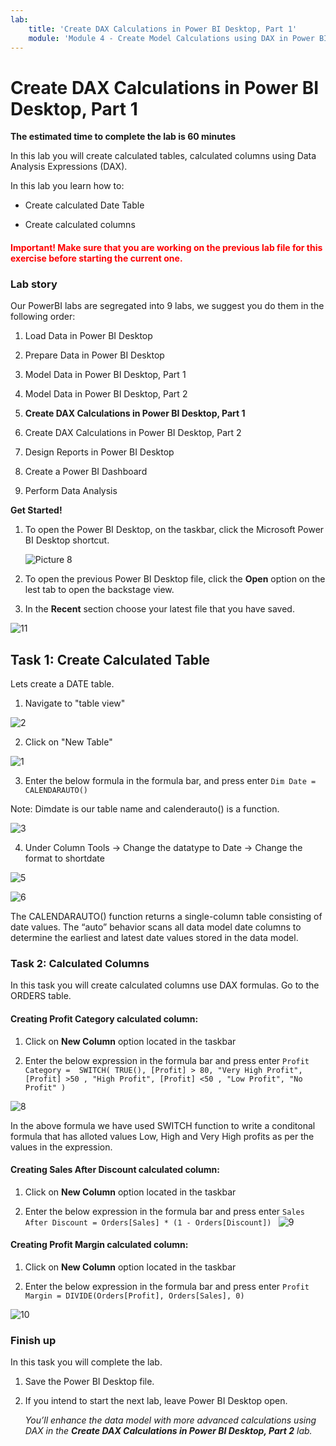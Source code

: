 ```yaml
---
lab:
    title: 'Create DAX Calculations in Power BI Desktop, Part 1'
    module: 'Module 4 - Create Model Calculations using DAX in Power BI'
---
```



# **Create DAX Calculations in Power BI Desktop, Part 1**

**The estimated time to complete the lab is 60 minutes**

In this lab you will create calculated tables, calculated columns using Data Analysis Expressions (DAX).

In this lab you learn how to:

- Create calculated Date Table

- Create calculated columns

<h4><span style="color:red;">Important! Make sure that you are working on the previous lab file for this exercise before starting the current one.</span></h4>


### **Lab story**

Our PowerBI labs are segregated into 9 labs, we suggest you do them in the following order:

1. Load Data in Power BI Desktop

2. Prepare Data in Power BI Desktop

3. Model Data in Power BI Desktop, Part 1

4. Model Data in Power BI Desktop, Part 2

5. **Create DAX Calculations in Power BI Desktop, Part 1**

6. Create DAX Calculations in Power BI Desktop, Part 2

7. Design Reports in Power BI Desktop

8. Create a Power BI Dashboard
   
9. Perform Data Analysis 


**Get Started!**

1. To open the Power BI Desktop, on the taskbar, click the Microsoft Power BI Desktop shortcut.

 	![Picture 8](Linked_image_Files/04-configure-data-model-in-power-bi-desktop-advanced_image1.png)


2. To open the previous Power BI Desktop file, click the **Open** option on the lest tab to open the backstage view.


3. In the **Recent** section choose your latest file that you have saved.
   
![11](https://github.com/Neha-Chiluka/power-bi-next-level/blob/master/Images/open%20a%20saved%20file.jpg?raw=true "11")



## **Task 1: Create Calculated Table**

Lets create a DATE table.

1. Navigate to "table view"

![2](https://github.com/Neha-Chiluka/power-bi-next-level/blob/master/Images/table%20view.jpg?raw=true "2")

2. Click on "New Table"

![1](https://github.com/Neha-Chiluka/power-bi-next-level/blob/master/Images/new%20table.jpg?raw=true "1")

3. Enter the below formula in the formula bar, and press enter
`Dim Date = CALENDARAUTO()`

Note: Dimdate is our table name and calenderauto() is a function.

![3](https://github.com/Neha-Chiluka/power-bi-next-level/blob/master/Images/dimdate.jpg?raw=true "3")

4. Under Column Tools -> Change the datatype to Date -> Change the format to shortdate


![5](https://github.com/Neha-Chiluka/power-bi-next-level/blob/master/Images/datetype.jpg?raw=true "5")

![6](https://github.com/Neha-Chiluka/power-bi-next-level/blob/master/Images/formatdate.jpg?raw=true "6")


The CALENDARAUTO() function returns a single-column table consisting of date values. The “auto” behavior scans all data model date columns to determine the earliest and latest date values stored in the data model. 


### **Task 2: Calculated Columns**

In this task you will create calculated columns use DAX formulas.  Go to the ORDERS table.

#### Creating **Profit Category** calculated column:

1. Click on **New Column** option located in the taskbar

2. Enter the below expression in the formula bar and press enter
`Profit Category = 
SWITCH(
    TRUE(),
    [Profit] > 80, "Very High Profit",
    [Profit] >50 , "High Profit",
    [Profit] <50 , "Low Profit",
    "No Profit"
)`

![8](https://github.com/Neha-Chiluka/power-bi-next-level/blob/master/Images/profitcategory.jpg?raw=true "11")

In the above formula we have used SWITCH function to write a conditonal formula that has alloted values Low, High and Very High profits as per the values in the expression.

#### Creating **Sales After Discount** calculated column:

1. Click on **New Column** option located in the taskbar

2. Enter the below expression in the formula bar and press enter
`Sales After Discount = Orders[Sales] * (1 - Orders[Discount])
`
![9](https://github.com/Neha-Chiluka/power-bi-next-level/blob/master/Images/salesafterdiscount.jpg?raw=true "9")

#### Creating **Profit Margin** calculated column:


1. Click on **New Column** option located in the taskbar

2. Enter the below expression in the formula bar and press enter
`Profit Margin = DIVIDE(Orders[Profit], Orders[Sales], 0)`

![10](https://github.com/Neha-Chiluka/power-bi-next-level/blob/master/Images/profitmargin.jpg?raw=true "10")


### **Finish up**

In this task you will complete the lab.

1. Save the Power BI Desktop file.

2. If you intend to start the next lab, leave Power BI Desktop open.

	*You’ll enhance the data model with more advanced calculations using DAX in the **Create DAX Calculations in Power BI Desktop, Part 2** lab.*
